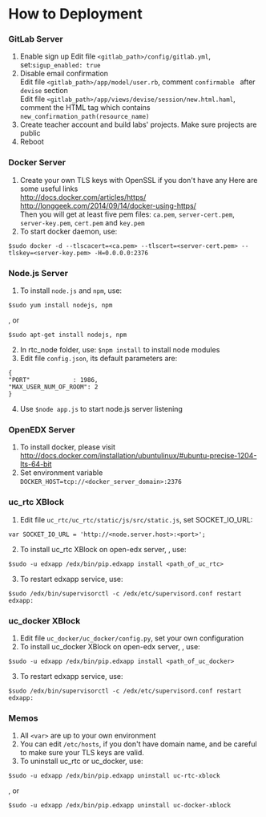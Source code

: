 How to Deployment
========

### GitLab Server
1. Enable sign up
Edit file ```<gitlab_path>/config/gitlab.yml```, set:```sigup_enabled: true```
2. Disable email confirmation  
Edit file ```<gitlab_path>/app/model/user.rb```, comment ```confirmable ``` after ```devise``` section  
Edit file ```<gitlab_path>/app/views/devise/session/new.html.haml```, comment the HTML tag which contains ```new_confirmation_path(resource_name)```
3. Create teacher account and build labs' projects. Make sure projects are public
4. Reboot

### Docker Server
1. Create your own TLS keys with OpenSSL if you don't have any
Here are some useful links  
http://docs.docker.com/articles/https/  
http://longgeek.com/2014/09/14/docker-using-https/  
Then you will get at least five pem files: ```ca.pem```, ```server-cert.pem```, ```server-key.pem```, ```cert.pem``` and ```key.pem```  
2. To start docker daemon, use:  
```
$sudo docker -d --tlscacert=<ca.pem> --tlscert=<server-cert.pem> --tlskey=<server-key.pem> -H=0.0.0.0:2376
```

### Node.js Server
1. To install ```node.js``` and ```npm```, use:  
```
$sudo yum install nodejs, npm
```  
, or  
```
$sudo apt-get install nodejs, npm
```  
2. In rtc_node folder, use: ```$npm install``` to install node modules
3. Edit file ```config.json```, its default parameters are:
```
{  
"PORT"            : 1986,  
"MAX_USER_NUM_OF_ROOM": 2  
}
```
4. Use ```$node app.js``` to start node.js server listening

### OpenEDX Server
1. To install docker, please visit http://docs.docker.com/installation/ubuntulinux/#ubuntu-precise-1204-lts-64-bit
2. Set environment variable  
```DOCKER_HOST=tcp://<docker_server_domain>:2376```

### uc_rtc XBlock
1. Edit file ```uc_rtc/uc_rtc/static/js/src/static.js```, set SOCKET_IO_URL:  
```
var SOCKET_IO_URL = 'http://<node.server.host>:<port>';
```
2. To install uc_rtc XBlock on open-edx server, , use:  
```
$sudo -u edxapp /edx/bin/pip.edxapp install <path_of_uc_rtc>
```
3. To restart edxapp service, use:  
```
$sudo /edx/bin/supervisorctl -c /edx/etc/supervisord.conf restart edxapp:
```

### uc_docker XBlock
1. Edit file ```uc_docker/uc_docker/config.py```, set your own configuration
2. To install uc_docker XBlock on open-edx server, , use:  
```
$sudo -u edxapp /edx/bin/pip.edxapp install <path_of_uc_docker>
```
3. To restart edxapp service, use:  
```
$sudo /edx/bin/supervisorctl -c /edx/etc/supervisord.conf restart edxapp:
```

### Memos
1. All ```<var>``` are up to your own environment
2. You can edit ```/etc/hosts```, if you don't have domain name, and be careful to make sure your TLS keys are valid.
3. To uninstall uc_rtc or uc_docker, use:  
```
$sudo -u edxapp /edx/bin/pip.edxapp uninstall uc-rtc-xblock
```  
, or  
```
$sudo -u edxapp /edx/bin/pip.edxapp uninstall uc-docker-xblock
```
